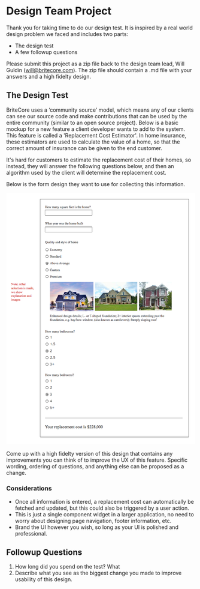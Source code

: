 # Design Team Project

Thank you for taking time to do our design test. It is inspired by a real world design problem we faced and includes two parts: 

* The design test
* A few followup questions

Please submit this project as a zip file back to the design team lead, Will Guldin (will@britecore.com). The zip file should contain a .md file with your answers and a high fidelty design.

## The Design Test

BriteCore uses a ‘community source’ model, which means any of our clients can see our source code and make contributions that can be used by the entire community (similar to an open source project). Below is a basic mockup for a new feature a client developer wants to add to the system. This feature is called a 'Replacement Cost Estimator'. In home insurance, these estimators are used to calculate the value of a home, so that the correct amount of insurance can be given to the end customer. 

It's hard for customers to estimate the replacement cost of their homes, so instead, they will answer the following questions below, and then an algorithm used by the client will determine the replacement cost. 

Below is the form design they want to use for collecting this information.

![mockup for design test](design_test_mockup.png)

Come up with a high fidelty version of this design that contains any improvements you can think of to improve the UX of this feature. Specific wording, ordering of questions, and anything else can be proposed as a change.

### Considerations
* Once all information is entered, a replacement cost can automatically be fetched and updated, but this could also be triggered by a user action.
* This is just a single component widget in a larger application, no need to worry about designing page navigation, footer information, etc. 
* Brand the UI however you wish, so long as your UI is polished and professional.

## Followup Questions

1. How long did you spend on the test? What 
2. Describe what you see as the biggest change you made to improve usability of this design. 
